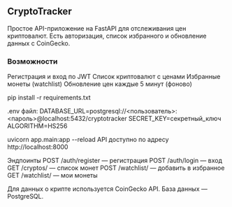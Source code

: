 ## CryptoTracker
Простое API-приложение на FastAPI для отслеживания цен криптовалют. Есть авторизация, список избранного и обновление данных с CoinGecko.

### Возможности
Регистрация и вход по JWT
Список криптовалют с ценами
Избранные монеты (watchlist)
Обновление цен каждые 5 минут (фоново)

pip install -r requirements.txt

.env файл:
DATABASE_URL=postgresql://<пользователь>:<пароль>@localhost:5432/cryptotracker
SECRET_KEY=секретный_ключ
ALGORITHM=HS256

uvicorn app.main:app --reload
API доступно по адресу http://localhost:8000

Эндпоинты
POST /auth/register — регистрация
POST /auth/login — вход
GET /cryptos/ — список монет
POST /watchlist/ — добавить в избранное
GET /watchlist/ — мои монеты

Для данных о крипте используется CoinGecko API. База данных — PostgreSQL.